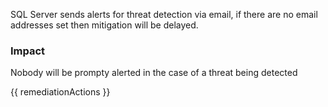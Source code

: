 
SQL Server sends alerts for threat detection via email, if there are no email addresses set then mitigation will be delayed.

### Impact
Nobody will be prompty alerted in the case of a threat being detected

<!-- DO NOT CHANGE -->
{{ remediationActions }}

